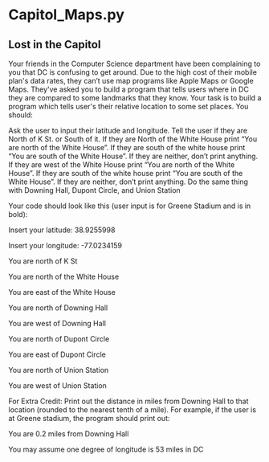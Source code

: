 # Capitol_Maps.py

## Lost in the Capitol
Your friends in the Computer Science department have been complaining to you that DC is confusing to get around. Due to the high cost of their mobile plan's data rates, they can’t use map programs like Apple Maps or Google Maps. They've asked you to build a program that tells users where in DC they are compared to some landmarks that they know. Your task is to build a program which tells user's their relative location to some set places. You should:

Ask the user to input their latitude and longitude.
Tell the user if they are North of K St. or South of it.
If they are North of the White House print “You are north of the White House”. If they are south of the white house print “You are south of the White House”. If they are neither, don’t print anything.
If they are west of the White House print “You are north of the White House”. If they are south of the white house print “You are south of the White House”. If they are neither, don’t print anything.
Do the same thing with Downing Hall, Dupont Circle, and Union Station
 

Your code should look like this (user input is for Greene Stadium and is in bold):

Insert your latitude: 38.9255998

Insert your longitude: -77.0234159

You are north of K St

You are north of the White House

You are east of the White House

You are north of Downing Hall

You are west of Downing Hall

You are north of Dupont Circle

You are east of Dupont Circle

You are north of Union Station

You are west of Union Station

 

For Extra Credit: Print out the distance in miles from Downing Hall to that location (rounded to the nearest tenth of a mile). For example, if the user is at Greene stadium, the program should print out:

You are 0.2 miles from Downing Hall

You may assume one degree of longitude is 53 miles in DC
